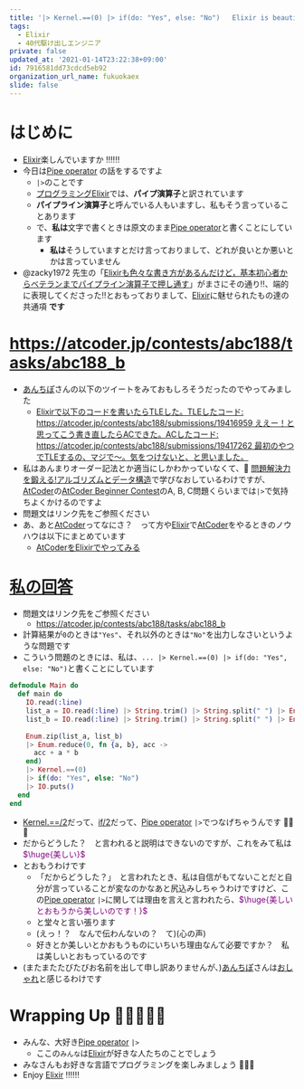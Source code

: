 ```yaml
---
title: '|> Kernel.==(0) |> if(do: "Yes", else: "No")   Elixir is beautiful'
tags:
  - Elixir
  - 40代駆け出しエンジニア
private: false
updated_at: '2021-01-14T23:22:38+09:00'
id: 7916581dd73cdcd5eb92
organization_url_name: fukuokaex
slide: false
---
```

# はじめに
- [Elixir](https://elixir-lang.org/)楽しんでいますか :bangbang::bangbang::bangbang:
- 今日は[Pipe operator](https://hexdocs.pm/elixir/Kernel.html#%7C%3E/2) の話をするですよ
    - `|>`のことです
    - [プログラミングElixir](https://www.ohmsha.co.jp/book/9784274226373/)では、**パイプ演算子**と訳されています
    - **パイプライン演算子**と呼んでいる人もいますし、私もそう言っていることあります
    - で、**私は**文字で書くときは原文のまま[Pipe operator](https://hexdocs.pm/elixir/Kernel.html#%7C%3E/2)と書くことにしています
        - **私は**そうしていますとだけ言っておりまして、どれが良いとか悪いとかは言っていません
- @zacky1972 先生の「[Elixirも色々な書き方があるんだけど，基本初心者からベテランまでパイプライン演算子で押し通す](https://qiita.com/zacky1972/items/0c2869f9f39f7bb917a5#comment-8ee72859e27dbd8af53a)」がまさにその通り:bangbang:、端的に表現してくださった:bangbang:とおもっておりまして、[Elixir](https://elixir-lang.org/)に魅せられたもの達の共通項 **です**

# https://atcoder.jp/contests/abc188/tasks/abc188_b
- [あんちぽ](https://qiita.com/kentaro)さんの以下のツイートをみておもしろそうだったのでやってみました
    - [Elixirで以下のコードを書いたらTLEした。TLEしたコード: https://atcoder.jp/contests/abc188/submissions/19416959 ええー！と思ってこう書き直したらACできた。ACしたコード: https://atcoder.jp/contests/abc188/submissions/19417262 最初のやつでTLEするの、マジで〜。気をつけないと、と思いました。 ](https://twitter.com/kentaro/status/1349358638939271171)
- 私はあんまりオーダー記法とか適当にしかわかっていなくて、:book: [問題解決力を鍛える!アルゴリズムとデータ構造](https://www.amazon.co.jp/dp/4065128447)で学びなおしているわけですが、[AtCoder](https://atcoder.jp/)の[AtCoder Beginner Contest](https://atcoder.jp/contests/abc189)のA, B, C問題くらいまでは`|>`で気持ちよくかけるのですよ
- 問題文はリンク先をご参照ください
- あ、あと[AtCoder](https://atcoder.jp/)ってなにさ？　って方や[Elixir](https://elixir-lang.org/)で[AtCoder](https://atcoder.jp/)をやるときのノウハウは以下にまとめています
    - [AtCoderをElixirでやってみる](https://zenn.dev/torifukukaiou/articles/ac84c87736ceebf4da01)

# [私の回答](https://atcoder.jp/contests/abc188/submissions/19423057)
- 問題文はリンク先をご参照ください
    - https://atcoder.jp/contests/abc188/tasks/abc188_b
- 計算結果が`0`のときは`"Yes"`、それ以外のときは`"No"`を出力しなさいというような問題です
- こういう問題のときには、私は、`... |> Kernel.==(0) |> if(do: "Yes", else: "No")`と書くことにしています

```elixir
defmodule Main do
  def main do
    IO.read(:line)
    list_a = IO.read(:line) |> String.trim() |> String.split(" ") |> Enum.map(&String.to_integer/1)
    list_b = IO.read(:line) |> String.trim() |> String.split(" ") |> Enum.map(&String.to_integer/1)
 
    Enum.zip(list_a, list_b)
    |> Enum.reduce(0, fn {a, b}, acc ->
      acc + a * b
    end)
    |> Kernel.==(0)
    |> if(do: "Yes", else: "No")
    |> IO.puts()
  end
end
```

- [Kernel.==/2](https://hexdocs.pm/elixir/Kernel.html#!==/2)だって、[if/2](https://hexdocs.pm/elixir/Kernel.html#if/2)だって、[Pipe operator](https://hexdocs.pm/elixir/Kernel.html#%7C%3E/2) `|>`でつなげちゃうんです :rocket::rocket::rocket: 
- だからどうした？　と言われると説明はできないのですが、これをみて私は<font color="purple">$\huge{美しい}$</font>
- とおもうわけです
    - 「だからどうした？」　と言われたとき、私は自信がもてないことだと自分が言っていることが変なのかなあと尻込みしちゃうわけですけど、この[Pipe operator](https://hexdocs.pm/elixir/Kernel.html#%7C%3E/2) `|>`に関しては理由を言えと言われたら、<font color="purple">$\huge{美しいとおもうから美しいのです！}$</font>
    - と堂々と言い張ります
    - (えっ！？　なんで伝わんないの？　て)(心の声)
    - 好きとか美しいとかおもうものにいちいち理由なんて必要ですか？　私は美しいとおもっているのです
- (またまたたびたびお名前を出して申し訳ありませんが、)[あんちぽ](https://qiita.com/kentaro)さんは[おしゃれ](https://twitter.com/kentaro/status/1349705246537224192)と感じるわけです

# Wrapping Up 🎍🎍🎍🎍🎍
- みんな、大好き[Pipe operator](https://hexdocs.pm/elixir/Kernel.html#%7C%3E/2) `|>`
    - ここの`みんな`は[Elixir](https://elixir-lang.org/)が好きな人たちのことでしょう
- みなさんもお好きな言語でプログラミングを楽しみましょう :rocket::rocket::rocket:
- Enjoy [Elixir](https://elixir-lang.org/) :bangbang::bangbang::bangbang:
